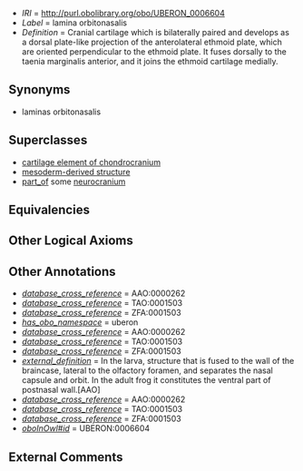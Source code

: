  * *IRI* = http://purl.obolibrary.org/obo/UBERON_0006604
 * *Label* = lamina orbitonasalis
 * *Definition* = Cranial cartilage which is bilaterally paired and develops as a dorsal plate-like projection of the anterolateral ethmoid plate, which are oriented perpendicular to the ethmoid plate. It fuses dorsally to the taenia marginalis anterior, and it joins the ethmoid cartilage medially.

## Synonyms

 * laminas orbitonasalis

## Superclasses

 * [cartilage element of chondrocranium](../../UBERON/32/UBERON_0003932.md)
 * [mesoderm-derived structure](../../UBERON/20/UBERON_0004120.md)
 * [part_of](../../BFO/50/BFO_0000050.md) some [neurocranium](../../UBERON/03/UBERON_0001703.md)

## Equivalencies


## Other Logical Axioms


## Other Annotations

 * *[database_cross_reference](../../ef/oboInOwl#hasDbXref.md)* = AAO:0000262
 * *[database_cross_reference](../../ef/oboInOwl#hasDbXref.md)* = TAO:0001503
 * *[database_cross_reference](../../ef/oboInOwl#hasDbXref.md)* = ZFA:0001503
 * *[has_obo_namespace](../../ce/oboInOwl#hasOBONamespace.md)* = uberon
 * *[database_cross_reference](../../ef/oboInOwl#hasDbXref.md)* = AAO:0000262
 * *[database_cross_reference](../../ef/oboInOwl#hasDbXref.md)* = TAO:0001503
 * *[database_cross_reference](../../ef/oboInOwl#hasDbXref.md)* = ZFA:0001503
 * *[external_definition](../../UBPROP/01/UBPROP_0000001.md)* = In the larva, structure that is fused to the wall of the braincase, lateral to the olfactory foramen, and separates the nasal capsule and orbit. In the adult frog it constitutes the ventral part of postnasal wall.[AAO]
 * *[database_cross_reference](../../ef/oboInOwl#hasDbXref.md)* = AAO:0000262
 * *[database_cross_reference](../../ef/oboInOwl#hasDbXref.md)* = TAO:0001503
 * *[database_cross_reference](../../ef/oboInOwl#hasDbXref.md)* = ZFA:0001503
 * *[oboInOwl#id](../../id/oboInOwl#id.md)* = UBERON:0006604

## External Comments

